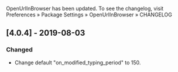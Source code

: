 OpenUrlInBrowser has been updated. To see the changelog, visit
Preferences » Package Settings » OpenUrlInBrowser » CHANGELOG


## [4.0.4] - 2019-08-03

### Changed
- Change default "on_modified_typing_period" to 150.

